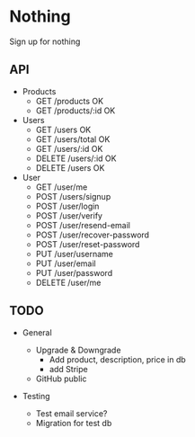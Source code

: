 # Nothing

Sign up for nothing

## API

- Products
  - GET /products OK
  - GET /products/:id OK
- Users
  - GET /users OK
  - GET /users/total OK
  - GET /users/:id OK
  - DELETE /users/:id OK
  - DELETE /users OK
- User
  - GET /user/me
  - POST /users/signup
  - POST /user/login
  - POST /user/verify
  - POST /user/resend-email
  - POST /user/recover-password
  - POST /user/reset-password
  - PUT /user/username
  - PUT /user/email
  - PUT /user/password
  - DELETE /user/me

## TODO

- General

  - Upgrade & Downgrade
    - Add product, description, price in db
    - add Stripe
  - GitHub public

- Testing

  - Test email service?
  - Migration for test db
